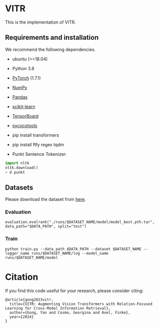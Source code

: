 # VITR
This is the implementation of VITR.

## Requirements and installation
We recommend the following dependencies.
* ubuntu (>=18.04)

* Python 3.8

* [PyTorch](https://pytorch.org/) (1.7.1)

* [NumPy](https://numpy.org/)

* [Pandas](https://pandas.pydata.org/)

* [scikit-learn](https://scikit-learn.org/stable/)

* [TensorBoard](https://github.com/TeamHG-Memex/tensorboard_logger) 

* [pycocotools](https://github.com/cocodataset/cocoapi) 

* pip install transformers

* pip install ftfy regex tqdm

* Punkt Sentence Tokenizer:

``` python
import nltk
nltk.download()
> d punkt
```

## Datasets
Please download the dataset from [here](https://drive.google.com/drive/folders/1_noi3665dify3VFVf7GuZCk5ZKdPp0X8?usp=drive_link).

### Evaluation

```
evaluation.evalrank("./runs/$DATASET_NAME/model/model_best.pth.tar", data_path="$DATA_PATH", split="test")
```
### Train

```
python train.py --data_path $DATA_PATH --dataset $DATASET_NAME --logger_name runs/$DATASET_NAME/log --model_name runs/$DATASET_NAME/model
```
# Citation
If you find this code useful for your research, please consider citing:
``` 
@article{gong2023vitr,
  title={VITR: Augmenting Vision Transformers with Relation-Focused Learning for Cross-Modal Information Retrieval},
  author={Gong, Yan and Cosma, Georgina and Axel, Finke},
  year={2024}
}
``` 
